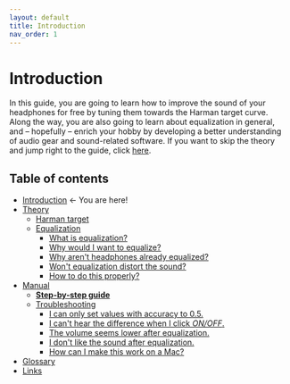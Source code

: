 ```yaml
---
layout: default
title: Introduction
nav_order: 1
---
```


# Introduction

In this guide, you are going to learn how to improve the sound of your headphones for free by tuning them towards the Harman target curve. Along the way, you are also going to learn about equalization in general, and – hopefully – enrich your hobby by developing a better understanding of audio gear and sound-related software. If you want to skip the theory and jump right to the guide, click [here](https://komunikacjatechnicznavistula.github.io/kacper-bojakowski/docs/step-by-step-guide/).

## Table of contents

* <a style="pointer-events: none;" href="https://komunikacjatechnicznavistula.github.io/kacper-bojakowski/#introduction" alt="Introduction">Introduction</a> ← You are here!
* [Theory](https://komunikacjatechnicznavistula.github.io/kacper-bojakowski/theory/#theory)
    * [Harman target]()
    * [Equalization]()
       * [What is equalization?]()
       * [Why would I want to equalize?]()
       * [Why aren't headphones already equalized?]()
       * [Won't equalization distort the sound?]()
       * [How to do this properly?]()
* [Manual]()
    * [**Step-by-step guide**](https://komunikacjatechnicznavistula.github.io/kacper-bojakowski/docs/step-by-step-guide/)
    * [Troubleshooting](https://komunikacjatechnicznavistula.github.io/kacper-bojakowski/docs/troubleshooting/)
       * [I can only set values with accuracy to 0.5.]()
       * [I can't hear the difference when I click *ON/OFF*.]()
       * [The volume seems lower after equalization.]()
       * [I don't like the sound after equalization.]()
       * [How can I make this work on a Mac?]()
* [Glossary](https://komunikacjatechnicznavistula.github.io/kacper-bojakowski/glossary/)
* [Links](https://komunikacjatechnicznavistula.github.io/kacper-bojakowski/links/)
